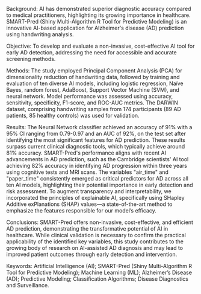 Background: AI has demonstrated superior diagnostic accuracy compared to medical practitioners, highlighting its growing importance in healthcare. SMART-Pred (Shiny Multi-Algorithm R Tool for Predictive Modeling) is an innovative AI-based application for Alzheimer's disease (AD) prediction using handwriting analysis. 

Objective: To develop and evaluate a non-invasive, cost-effective AI tool for early AD detection, addressing the need for accessible and accurate screening methods. 

Methods: The study employed Principal Component Analysis (PCA) for dimensionality reduction of handwriting data, followed by training and evaluation of ten diverse AI models, including logistic regression, Naïve Bayes, random forest, AdaBoost, Support Vector Machine (SVM), and neural network. Model performance was assessed using accuracy, sensitivity, specificity, F1-score, and ROC-AUC metrics. The DARWIN dataset, comprising handwriting samples from 174 participants (89 AD patients, 85 healthy controls) was used for validation.

Results: The Neural Network classifier achieved an accuracy of 91% with a 95% CI ranging from 0.79-0.97 and an AUC of 92%, on the test set after identifying the most significant features for AD prediction. These results surpass current clinical diagnostic tools, which typically achieve around 81% accuracy. SMART-Pred's performance aligns with recent AI advancements in AD prediction, such as the Cambridge scientists' AI tool achieving 82% accuracy in identifying AD progression within three years using cognitive tests and MRI scans. The variables "air_time" and "paper_time" consistently emerged as critical predictors for AD across all ten AI models, highlighting their potential importance in early detection and risk assessment. To augment transparency and interpretability, we incorporated the principles of explainable AI, specifically using SHapley Additive exPlanations (SHAP) values—a state-of-the-art method to emphasize the features responsible for our model’s efficacy.

Conclusions: SMART-Pred offers non-invasive, cost-effective, and efficient AD prediction, demonstrating the transformative potential of AI in healthcare. While clinical validation is necessary to confirm the practical applicability of the identified key variables, this study contributes to the growing body of research on AI-assisted AD diagnosis and may lead to improved patient outcomes through early detection and intervention. 

Keywords: Artificial Intelligence (AI); SMART-Pred (Shiny Multi-Algorithm R Tool for Predictive Modeling); Machine Learning (ML); Alzheimer’s Disease (AD); Predictive Modeling; Classification Algorithms; Disease Diagnostics and Surveillance.

